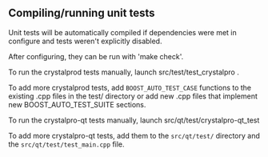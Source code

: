 Compiling/running unit tests
------------------------------------

Unit tests will be automatically compiled if dependencies were met in configure
and tests weren't explicitly disabled.

After configuring, they can be run with 'make check'.

To run the crystalprod tests manually, launch src/test/test_crystalpro .

To add more crystalprod tests, add `BOOST_AUTO_TEST_CASE` functions to the existing
.cpp files in the test/ directory or add new .cpp files that
implement new BOOST_AUTO_TEST_SUITE sections.

To run the crystalpro-qt tests manually, launch src/qt/test/crystalpro-qt_test

To add more crystalpro-qt tests, add them to the `src/qt/test/` directory and
the `src/qt/test/test_main.cpp` file.
